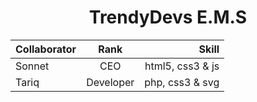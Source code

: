 #  <div align="center"> TrendyDevs E.M.S  </div>



| Collaborator | Rank  | Skill  |
| ------------- |:------:| -----:|
| Sonnet     | CEO |html5, css3 & js |
| Tariq      | Developer      |php, css3 & svg |
